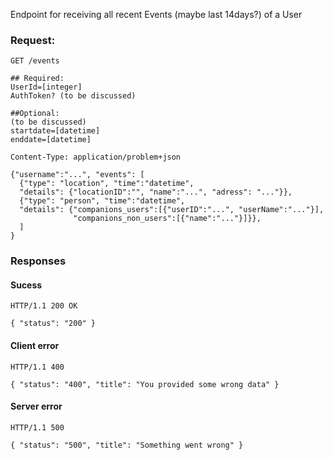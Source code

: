 Endpoint for receiving all recent Events (maybe last 14days?) of a User

### Request:

```http
GET /events

## Required:
UserId=[integer]
AuthToken? (to be discussed)

##Optional:
(to be discussed)
startdate=[datetime]
enddate=[datetime]

Content-Type: application/problem+json

{"username":"...", "events": [
  {"type": "location", "time":"datetime",
  "details": {"locationID":"", "name":"...", "adress": "..."}},
  {"type": "person", "time":"datetime",
  "details": {"companions_users":[{"userID":"...", "userName":"..."}],
              "companions_non_users":[{"name":"..."}]}},
  ]
}
```

### Responses

#### Sucess

```http
HTTP/1.1 200 OK

{ "status": "200" }
```



#### Client error
```http
HTTP/1.1 400

{ "status": "400", "title": "You provided some wrong data" }
```

#### Server error
```http
HTTP/1.1 500

{ "status": "500", "title": "Something went wrong" }
```
